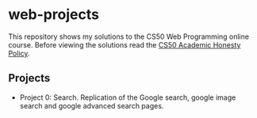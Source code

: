 # web-projects

This repository shows my solutions to the CS50 Web Programming online course. Before viewing the solutions read the [CS50 Academic Honesty Policy](https://cs50.harvard.edu/web/2020/honesty/).

## Projects
- Project 0: Search. Replication of the Google search, google image search and google advanced search pages.
